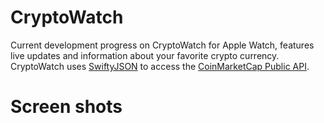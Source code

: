 # CryptoWatch
Current development progress on CryptoWatch for Apple Watch, features live updates and information about your favorite crypto currency. CryptoWatch uses [SwiftyJSON](https://github.com/SwiftyJSON/SwiftyJSON) to access the [CoinMarketCap Public API](https://coinmarketcap.com/api/).
# Screen shots
